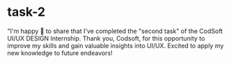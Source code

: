 # task-2
"I'm happy 🤩 to share that I've completed the "second task" of the CodSoft UI/UX DESIGN Internship. Thank you, Codsoft, for this opportunity to improve my skills and gain valuable insights into UI/UX. Excited to apply my new knowledge to future endeavors!
